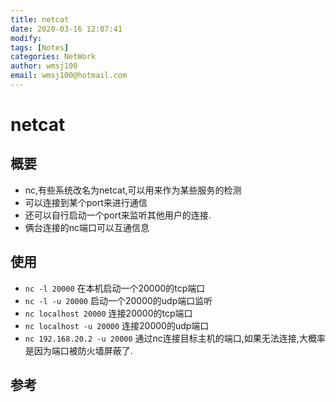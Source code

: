 ```yaml
---
title: netcat
date: 2020-03-16 12:07:41
modify: 
tags: [Notes]
categories: NetWork
author: wmsj100
email: wmsj100@hotmail.com
---
```


# netcat

## 概要

- nc,有些系统改名为netcat,可以用来作为某些服务的检测
- 可以连接到某个port来进行通信
- 还可以自行启动一个port来监听其他用户的连接.
- 俩台连接的nc端口可以互通信息

## 使用

- `nc -l 20000` 在本机启动一个20000的tcp端口
- `nc -l -u 20000` 启动一个20000的udp端口监听
- `nc localhost 20000` 连接20000的tcp端口
- `nc localhost -u 20000` 连接20000的udp端口
- `nc 192.168.20.2 -u 20000` 通过nc连接目标主机的端口,如果无法连接,大概率是因为端口被防火墙屏蔽了.

## 参考

